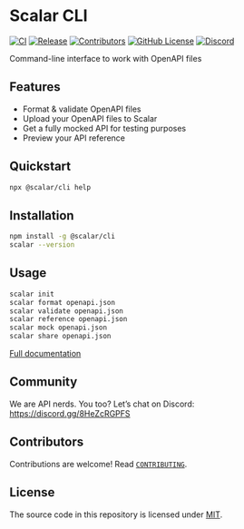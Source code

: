 # Scalar CLI

[![CI](https://github.com/scalar/cli/actions/workflows/ci.yml/badge.svg)](https://github.com/scalar/cli/actions/workflows/ci.yml)
[![Release](https://github.com/scalar/cli/actions/workflows/release.yml/badge.svg)](https://github.com/scalar/cli/actions/workflows/release.yml)
[![Contributors](https://img.shields.io/github/contributors/scalar/cli)](https://github.com/scalar/cli/graphs/contributors)
[![GitHub License](https://img.shields.io/github/license/scalar/cli)](https://github.com/scalar/cli/blob/main/LICENSE)
[![Discord](https://img.shields.io/discord/1135330207960678410?style=flat&color=5865F2)](https://discord.gg/8HeZcRGPFS)

Command-line interface to work with OpenAPI files

## Features

* Format & validate OpenAPI files
* Upload your OpenAPI files to Scalar
* Get a fully mocked API for testing purposes
* Preview your API reference

## Quickstart

```bash
npx @scalar/cli help
```

## Installation

```bash
npm install -g @scalar/cli
scalar --version
```

## Usage

```bash
scalar init
scalar format openapi.json
scalar validate openapi.json
scalar reference openapi.json
scalar mock openapi.json
scalar share openapi.json
```

[Full documentation](https://github.com/scalar/cli/blob/main/packages/cli/README.md)

## Community

We are API nerds. You too? Let’s chat on Discord: <https://discord.gg/8HeZcRGPFS>

## Contributors

Contributions are welcome! Read [`CONTRIBUTING`](https://github.com/scalar/cli/blob/main/CONTRIBUTING).

## License

The source code in this repository is licensed under [MIT](https://github.com/scalar/cli/blob/main/LICENSE).